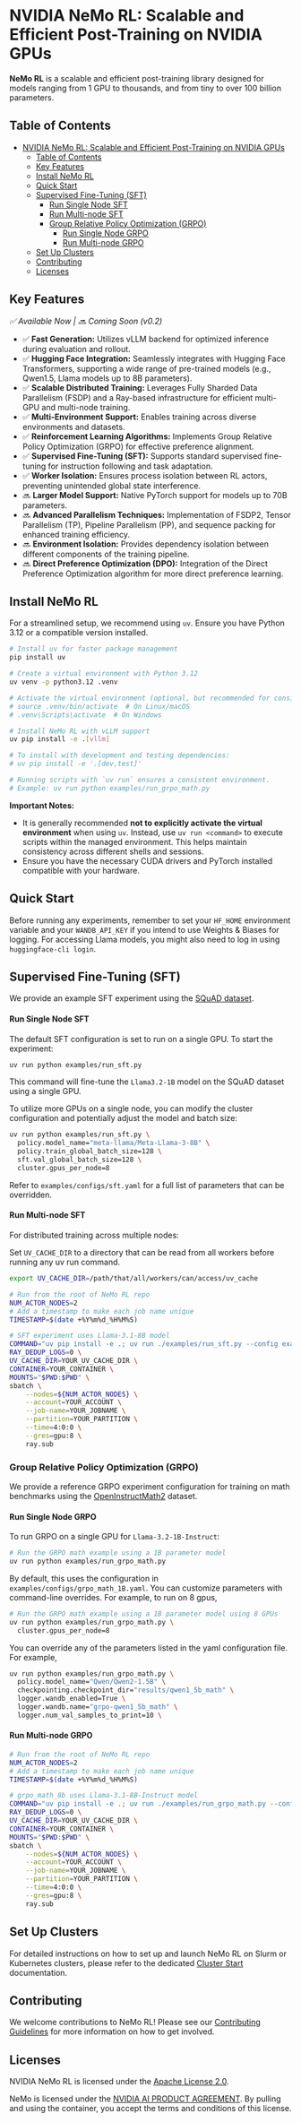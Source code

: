 # NVIDIA NeMo RL: Scalable and Efficient Post-Training on NVIDIA GPUs

**NeMo RL** is a scalable and efficient post-training library designed for models ranging from 1 GPU to thousands, and from tiny to over 100 billion parameters.

## Table of Contents

- [NVIDIA NeMo RL: Scalable and Efficient Post-Training on NVIDIA GPUs](#nvidia-nemo-rl-scalable-and-efficient-post-training-on-nvidia-gpus)
  - [Table of Contents](#table-of-contents)
  - [Key Features](#key-features)
  - [Install NeMo RL](#install-nemo-rl)
  - [Quick Start](#quick-start)
  - [Supervised Fine-Tuning (SFT)](#supervised-fine-tuning-sft)
      - [Run Single Node SFT](#run-single-node-sft)
      - [Run Multi-node SFT](#run-multi-node-sft)
    - [Group Relative Policy Optimization (GRPO)](#group-relative-policy-optimization-grpo)
      - [Run Single Node GRPO](#run-single-node-grpo)
      - [Run Multi-node GRPO](#run-multi-node-grpo)
  - [Set Up Clusters](#set-up-clusters)
  - [Contributing](#contributing)
  - [Licenses](#licenses)


## Key Features

_✅ Available Now | 🔜 Coming Soon (v0.2)_

- ✅ **Fast Generation:** Utilizes vLLM backend for optimized inference during evaluation and rollout.
- ✅ **Hugging Face Integration:** Seamlessly integrates with Hugging Face Transformers, supporting a wide range of pre-trained models (e.g., Qwen1.5, Llama models up to 8B parameters).
- ✅ **Scalable Distributed Training:** Leverages Fully Sharded Data Parallelism (FSDP) and a Ray-based infrastructure for efficient multi-GPU and multi-node training.
- ✅ **Multi-Environment Support:** Enables training across diverse environments and datasets.
- ✅ **Reinforcement Learning Algorithms:** Implements Group Relative Policy Optimization (GRPO) for effective preference alignment.
- ✅ **Supervised Fine-Tuning (SFT):** Supports standard supervised fine-tuning for instruction following and task adaptation.
- ✅ **Worker Isolation:** Ensures process isolation between RL actors, preventing unintended global state interference.
- 🔜 **Larger Model Support:** Native PyTorch support for models up to 70B parameters.
- 🔜 **Advanced Parallelism Techniques:** Implementation of FSDP2, Tensor Parallelism (TP), Pipeline Parallelism (PP), and sequence packing for enhanced training efficiency.
- 🔜 **Environment Isolation:** Provides dependency isolation between different components of the training pipeline.
- 🔜 **Direct Preference Optimization (DPO):** Integration of the Direct Preference Optimization algorithm for more direct preference learning.

## Install NeMo RL

For a streamlined setup, we recommend using `uv`. Ensure you have Python 3.12 or a compatible version installed.

```sh
# Install uv for faster package management
pip install uv

# Create a virtual environment with Python 3.12
uv venv -p python3.12 .venv

# Activate the virtual environment (optional, but recommended for consistency)
# source .venv/bin/activate  # On Linux/macOS
# .venv\Scripts\activate  # On Windows

# Install NeMo RL with vLLM support
uv pip install -e .[vllm]

# To install with development and testing dependencies:
# uv pip install -e '.[dev,test]'

# Running scripts with `uv run` ensures a consistent environment.
# Example: uv run python examples/run_grpo_math.py
```

**Important Notes:**

- It is generally recommended **not to explicitly activate the virtual environment** when using `uv`. Instead, use `uv run <command>` to execute scripts within the managed environment. This helps maintain consistency across different shells and sessions.
- Ensure you have the necessary CUDA drivers and PyTorch installed compatible with your hardware.

## Quick Start

Before running any experiments, remember to set your `HF_HOME` environment variable and your `WANDB_API_KEY` if you intend to use Weights & Biases for logging. For accessing Llama models, you might also need to log in using `huggingface-cli login`.

## Supervised Fine-Tuning (SFT)

We provide an example SFT experiment using the [SQuAD dataset](https://rajpurkar.github.io/SQuAD-explorer/).

#### Run Single Node SFT

The default SFT configuration is set to run on a single GPU. To start the experiment:

```sh
uv run python examples/run_sft.py
```

This command will fine-tune the `Llama3.2-1B` model on the SQuAD dataset using a single GPU.

To utilize more GPUs on a single node, you can modify the cluster configuration and potentially adjust the model and batch size:

```sh
uv run python examples/run_sft.py \
  policy.model_name="meta-llama/Meta-Llama-3-8B" \
  policy.train_global_batch_size=128 \
  sft.val_global_batch_size=128 \
  cluster.gpus_per_node=8
```

Refer to `examples/configs/sft.yaml` for a full list of parameters that can be overridden.

#### Run Multi-node SFT

For distributed training across multiple nodes:

Set `UV_CACHE_DIR` to a directory that can be read from all workers before running any uv run command.
```sh
export UV_CACHE_DIR=/path/that/all/workers/can/access/uv_cache
```

```sh
# Run from the root of NeMo RL repo
NUM_ACTOR_NODES=2
# Add a timestamp to make each job name unique
TIMESTAMP=$(date +%Y%m%d_%H%M%S)

# SFT experiment uses Llama-3.1-8B model
COMMAND="uv pip install -e .; uv run ./examples/run_sft.py --config examples/configs/sft.yaml cluster.num_nodes=2 cluster.gpus_per_node=8 checkpointing.checkpoint_dir='results/sft_llama8b_2nodes' logger.wandb_enabled=True logger.wandb.name='sft-llama8b'" \
RAY_DEDUP_LOGS=0 \
UV_CACHE_DIR=YOUR_UV_CACHE_DIR \
CONTAINER=YOUR_CONTAINER \
MOUNTS="$PWD:$PWD" \
sbatch \
    --nodes=${NUM_ACTOR_NODES} \
    --account=YOUR_ACCOUNT \
    --job-name=YOUR_JOBNAME \
    --partition=YOUR_PARTITION \
    --time=4:0:0 \
    --gres=gpu:8 \
    ray.sub
```

### Group Relative Policy Optimization (GRPO)

We provide a reference GRPO experiment configuration for training on math benchmarks using the [OpenInstructMath2](https://huggingface.co/datasets/nvidia/OpenMathInstruct-2) dataset.

#### Run Single Node GRPO

To run GRPO on a single GPU for `Llama-3.2-1B-Instruct`:

```sh
# Run the GRPO math example using a 1B parameter model
uv run python examples/run_grpo_math.py
```

By default, this uses the configuration in `examples/configs/grpo_math_1B.yaml`. You can customize parameters with command-line overrides. For example, to run on 8 gpus,

```sh
# Run the GRPO math example using a 1B parameter model using 8 GPUs
uv run python examples/run_grpo_math.py \
  cluster.gpus_per_node=8
```

You can override any of the parameters listed in the yaml configuration file. For example,

```sh
uv run python examples/run_grpo_math.py \
  policy.model_name="Qwen/Qwen2-1.5B" \
  checkpointing.checkpoint_dir="results/qwen1_5b_math" \
  logger.wandb_enabled=True \
  logger.wandb.name="grpo-qwen1_5b_math" \
  logger.num_val_samples_to_print=10 \
```

#### Run Multi-node GRPO

```sh
# Run from the root of NeMo RL repo
NUM_ACTOR_NODES=2
# Add a timestamp to make each job name unique
TIMESTAMP=$(date +%Y%m%d_%H%M%S)

# grpo_math_8b uses Llama-3.1-8B-Instruct model
COMMAND="uv pip install -e .; uv run ./examples/run_grpo_math.py --config examples/configs/grpo_math_8B.yaml cluster.num_nodes=2 checkpointing.checkpoint_dir='results/llama8b_2nodes' logger.wandb_enabled=True logger.wandb.name='grpo-llama8b_math'" \
RAY_DEDUP_LOGS=0 \
UV_CACHE_DIR=YOUR_UV_CACHE_DIR \
CONTAINER=YOUR_CONTAINER \
MOUNTS="$PWD:$PWD" \
sbatch \
    --nodes=${NUM_ACTOR_NODES} \
    --account=YOUR_ACCOUNT \
    --job-name=YOUR_JOBNAME \
    --partition=YOUR_PARTITION \
    --time=4:0:0 \
    --gres=gpu:8 \
    ray.sub
```

## Set Up Clusters

For detailed instructions on how to set up and launch NeMo RL on Slurm or Kubernetes clusters, please refer to the dedicated [Cluster Start](docs/cluster.md) documentation.

## Contributing

We welcome contributions to NeMo RL\! Please see our [Contributing Guidelines](https://github.com/NVIDIA/reinforcer/blob/main/CONTRIBUTING.md) for more information on how to get involved.

## Licenses

NVIDIA NeMo RL is licensed under the [Apache License 2.0](https://github.com/NVIDIA/reinforcer/blob/main/LICENSE).

NeMo is licensed under the [NVIDIA AI PRODUCT AGREEMENT](https://www.nvidia.com/en-us/agreements/enterprise-software/product-specific-terms-for-ai-products/). By pulling and using the container, you accept the terms and conditions of this license.